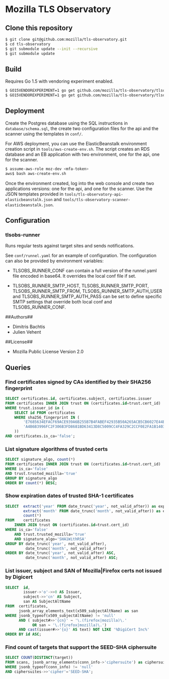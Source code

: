 # Mozilla TLS Observatory

## Clone this repository

```bash
$ git clone git@github.com:mozilla/tls-observatory.git
$ cd tls-observatory
$ git submodule update --init --recursive
$ git submodule update
```

## Build

Requires Go 1.5 with vendoring experiment enabled.

```bash
$ GO15VENDOREXPERIMENT=1 go get github.com/mozilla/tls-observatory/tlsobs-scanner
$ GO15VENDOREXPERIMENT=1 go get github.com/mozilla/tls-observatory/tlsobs-api
```

## Deployment

Create the Postgres database using the SQL instructions in
`database/schema.sql`, the create two configuration files for the api and the
scanner using the templates in `conf/`.

For AWS deployment, you can use the ElasticBeanstalk environment creation script
in `tools/aws-create-env.sh`. The script creates an RDS database and an EB
application with two environment, one for the api, one for the scanner.

```bash
$ assume-aws-role moz-dev <mfa-token>
aws$ bash aws-create-env.sh
```
Once the environment created, log into the web console and create two
applications versions: one for the api, and one for the scanner. Use the JSON
templates provided in `tools/tls-observatory-api-elasticbeanstalk.json` and
`tools/tls-observatory-scanner-elasticbeanstalk.json`. 

## Configuration

### tlsobs-runner
Runs regular tests against target sites and sends notifications.

See `conf/runnel.yaml` for an example of configuration. The configuration can
also be provided by environment variables:

* TLSOBS_RUNNER_CONF can contain a full version of the runnel.yaml file encoded
  in base64. It overrides the local conf file if set.

* TLSOBS_RUNNER_SMTP_HOST, TLSOBS_RUNNER_SMTP_PORT, TLSOBS_RUNNER_SMTP_FROM,
  TLSOBS_RUNNER_SMTP_AUTH_USER and TLSOBS_RUNNER_SMTP_AUTH_PASS can be set to
  define specific SMTP settings that override both local conf and
  TLSOBS_RUNNER_CONF.

##Authors##

 * Dimitris Bachtis
 * Julien Vehent

##License##

 * Mozilla Public License Version 2.0

## Queries

### Find certificates signed by CAs identified by their SHA256 fingerprint

```sql
SELECT certificates.id, certificates.subject, certificates.issuer
FROM certificates INNER JOIN trust ON (certificates.id=trust.cert_id)
WHERE trust.issuer_id in (
    SELECT id FROM certificates
    WHERE sha256_fingerprint IN (
        'E7685634EFACF69ACE939A6B255B7B4FABEF42935B50A265ACB5CB6027E44E70',
        'A4B6B3996FC2F306B3FD8681BD63413D8C5009CC4FA329C2CCF0E2FA1B140305'
    ))
AND certificates.is_ca='false';
```

### List signature algorithms of trusted certs

```sql
SELECT signature_algo, count(*)
FROM certificates INNER JOIN trust ON (certificates.id=trust.cert_id)
WHERE is_ca='false'
AND trust.trusted_mozilla='true'
GROUP BY signature_algo
ORDER BY count(*) DESC;
```

### Show expiration dates of trusted SHA-1 certificates

```sql
SELECT  extract('year' FROM date_trunc('year', not_valid_after)) as expiration_year,
        extract('month' FROM date_trunc('month', not_valid_after)) as expiration_month,
        count(*)
FROM    certificates
    INNER JOIN trust ON (certificates.id=trust.cert_id)
WHERE is_ca='false'
    AND trust.trusted_mozilla='true'
    AND signature_algo='SHA1WithRSA'
GROUP BY date_trunc('year', not_valid_after),
         date_trunc('month', not_valid_after)
ORDER BY date_trunc('year', not_valid_after) ASC,
         date_trunc('month', not_valid_after) ASC;
```

### List issuer, subject and SAN of Mozilla|Firefox certs not issued by Digicert

```sql
SELECT  id,
        issuer->'o'->>0 AS Issuer,
        subject->>'cn' AS Subject,
        san AS SubjectAltName
FROM  certificates,
      jsonb_array_elements_text(x509_subjectAltName) as san
WHERE jsonb_typeof(x509_subjectAltName) != 'null'
      AND ( subject#>>'{cn}' ~ '\.(firefox|mozilla)\.'
            OR san ~ '\.(firefox|mozilla)\.')
      AND cast(issuer#>>'{o}' AS text) NOT LIKE '%DigiCert Inc%'
ORDER BY id ASC;
```

### Find count of targets that support the SEED-SHA ciphersuite

```sql
SELECT COUNT(DISTINCT(target))
FROM scans, jsonb_array_elements(conn_info->'ciphersuite') as ciphersuites
WHERE jsonb_typeof(conn_info) != 'null'
AND ciphersuites->>'cipher'='SEED-SHA';
```
